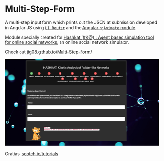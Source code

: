 # Multi-Step-Form

A multi-step input form which prints out the JSON at submission developed in Angular JS using [`UI Router`](https://github.com/angular-ui/ui-router) and the [Angular `ngAnimate` module](https://docs.angularjs.org/api/ngAnimate). 

Module specially created for [Hashkat (#K@) : Agent based simulation tool for online social networks](https://github.com/hashkat/hashkat), an online social network simulator.

Check out [jig08.github.io/Multi-Step-Form/](https://jig08.github.io/Multi-Step-Form)

![](https://github.com/jig08/Multi-Step-Form/blob/gh-pages/screenshot.png)

Gratias: [scotch.io/tutorials](https://scotch.io/tutorials)


